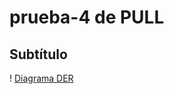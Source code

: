 # prueba-4 de PULL
## Subtítulo
! [Diagrama DER](https://github.com/lucho1157/prueba-4/blob/main/ASSETS/IMG/LogoArgProg.png)
